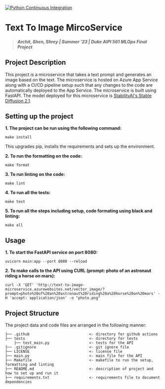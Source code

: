 [![Python Continuous Integration](https://github.com/architkailas/text-to-image-microservice/actions/workflows/main_text-to-image-microservice.yml/badge.svg)](https://github.com/architkaila/text-to-image-microservice/actions/workflows/main_text-to-image-microservice.yml)

# Text To Image MircoService
> #### _Archit, Shen, Shrey | Summer '23 | Duke AIPI 561 MLOps Final Project_

## Project Description
This project is a microservice that takes a text prompt and generates an image based on the text. The microservice is hosted on Azure App Service along with a CI/CD pipeline setup such that any changes to the code are automatically deployed to the App Service. The microservice is built using FastAPI. The model deployed for this microservice is [StabilityAI's Stable Diffusion 2.1](https://huggingface.co/stabilityai/stable-diffusion-2-1).

## Setting up the project
**1. The project can be run using the following command:**  
```
make install
```
This upgrades pip, installs the requirements and sets up the environment.

**2. To run the formatting on the code:**  
```
make format
```
**3. To run linting on the code:**  
```
make lint
```
**4. To run all the tests:**
```
make test
```
**5. To run all the steps including setup, code formating using black and linting:**  
```
make all
```

## Usage
**1. To start the FastAPI service on port 8080:**  
```
uvicorn main:app --port 8080 --reload
```
**2. To make calls to the API using CURL (prompt: photo of an astronaut riding a horse on mars):**  
```
curl -X 'GET' 'http://text-to-image-microservice.azurewebsites.net/vector_image/?prompt=photo%20of%20an%20astronaut%20riding%20a%20horse%20on%20mars' -H 'accept: application/json' -o "photo.png"
```

## Project Structure
The project data and code files are arranged in the following manner:
```
├── .github                           <- directory for github actions 
├── tests                             <- directory for tests
    ├── test_main.py                  <- tests for the API
├── .gitignore                        <- git ignore file
├── LICENSE                           <- license file
├── main.py                           <- main file for the API
├── Makefile                          <- makefile to run the setup, formatting and linting
├── README.md                         <- description of project and how to set up and run it
├── requirements.txt                  <- requirements file to document dependencies
```